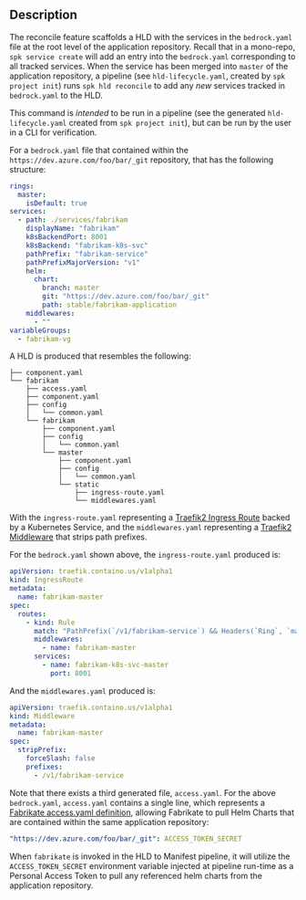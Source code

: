 ## Description

The reconcile feature scaffolds a HLD with the services in the `bedrock.yaml`
file at the root level of the application repository. Recall that in a
mono-repo, `spk service create` will add an entry into the `bedrock.yaml`
corresponding to all tracked services. When the service has been merged into
`master` of the application repository, a pipeline (see `hld-lifecycle.yaml`,
created by `spk project init`) runs `spk hld reconcile` to add any _new_
services tracked in `bedrock.yaml` to the HLD.

This command is _intended_ to be run in a pipeline (see the generated
`hld-lifecycle.yaml` created from `spk project init`), but can be run by the
user in a CLI for verification.

For a `bedrock.yaml` file that contained within the
`https://dev.azure.com/foo/bar/_git` repository, that has the following
structure:

```yaml
rings:
  master:
    isDefault: true
services:
  - path: ./services/fabrikam
    displayName: "fabrikam"
    k8sBackendPort: 8001
    k8sBackend: "fabrikam-k8s-svc"
    pathPrefix: "fabrikam-service"
    pathPrefixMajorVersion: "v1"
    helm:
      chart:
        branch: master
        git: "https://dev.azure.com/foo/bar/_git"
        path: stable/fabrikam-application
    middlewares:
      - ""
variableGroups:
  - fabrikam-vg
```

A HLD is produced that resembles the following:

```
├── component.yaml
└── fabrikam
    ├── access.yaml
    ├── component.yaml
    ├── config
    │   └── common.yaml
    └── fabrikam
        ├── component.yaml
        ├── config
        │   └── common.yaml
        └── master
            ├── component.yaml
            ├── config
            │   └── common.yaml
            └── static
                ├── ingress-route.yaml
                └── middlewares.yaml
```

With the `ingress-route.yaml` representing a
[Traefik2 Ingress Route](https://docs.traefik.io/routing/providers/kubernetes-crd/#kind-ingressroute)
backed by a Kubernetes Service, and the `middlewares.yaml` representing a
[Traefik2 Middleware](https://docs.traefik.io/routing/providers/kubernetes-crd/#kind-middleware)
that strips path prefixes.

For the `bedrock.yaml` shown above, the `ingress-route.yaml` produced is:

```yaml
apiVersion: traefik.containo.us/v1alpha1
kind: IngressRoute
metadata:
  name: fabrikam-master
spec:
  routes:
    - kind: Rule
      match: "PathPrefix(`/v1/fabrikam-service`) && Headers(`Ring`, `master`)"
      middlewares:
        - name: fabrikam-master
      services:
        - name: fabrikam-k8s-svc-master
          port: 8001
```

And the `middlewares.yaml` produced is:

```yaml
apiVersion: traefik.containo.us/v1alpha1
kind: Middleware
metadata:
  name: fabrikam-master
spec:
  stripPrefix:
    forceSlash: false
    prefixes:
      - /v1/fabrikam-service
```

Note that there exists a third generated file, `access.yaml`. For the above
`bedrock.yaml`, `access.yaml` contains a single line, which represents a
[Fabrikate access.yaml definition](https://github.com/microsoft/fabrikate/blob/master/docs/auth.md#accessyaml),
allowing Fabrikate to pull Helm Charts that are contained within the same
application repository:

```yaml
"https://dev.azure.com/foo/bar/_git": ACCESS_TOKEN_SECRET
```

When `fabrikate` is invoked in the HLD to Manifest pipeline, it will utilize the
`ACCESS_TOKEN_SECRET` environment variable injected at pipeline run-time as a
Personal Access Token to pull any referenced helm charts from the application
repository.
